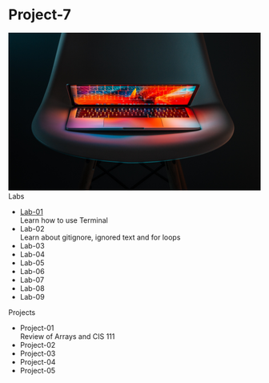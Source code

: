 # Project-7
![Tech](project7.jpg)
Labs
* [Lab-01](https://github.com/Alexs213/Lab-01.git)
  <br>Learn how to use Terminal
* Lab-02
   <br>Learn about gitignore, ignored text and for loops
* Lab-03
* Lab-04
* Lab-05
* Lab-06
* Lab-07
* Lab-08
* Lab-09

Projects
* Project-01
  <br>Review of Arrays and CIS 111
* Project-02
* Project-03
* Project-04
* Project-05
